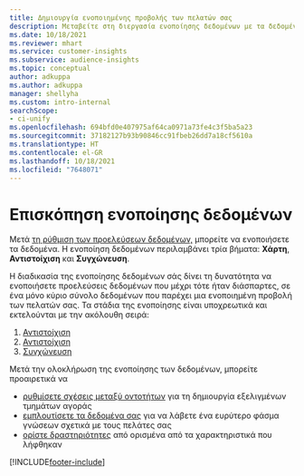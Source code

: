 ```yaml
---
title: Δημιουργία ενοποιημένης προβολής των πελατών σας
description: Μεταβείτε στη διεργασία ενοποίησης δεδομένων με τα δεδομένα σας για να δημιουργήσετε ένα μοναδικό κύριο σύνολο δεδομένων προφίλ πελατών.
ms.date: 10/18/2021
ms.reviewer: mhart
ms.service: customer-insights
ms.subservice: audience-insights
ms.topic: conceptual
author: adkuppa
ms.author: adkuppa
manager: shellyha
ms.custom: intro-internal
searchScope:
- ci-unify
ms.openlocfilehash: 694bfd0e407975af64ca0971a73fe4c3f5ba5a23
ms.sourcegitcommit: 37182127b93b90846cc91fbeb26dd7a18cf5610a
ms.translationtype: HT
ms.contentlocale: el-GR
ms.lasthandoff: 10/18/2021
ms.locfileid: "7648071"
---
```

# <a name="data-unification-overview"></a>Επισκόπηση ενοποίησης δεδομένων

Μετά [τη ρύθμιση των προελεύσεων δεδομένων,](data-sources.md) μπορείτε να ενοποιήσετε τα δεδομένα. Η ενοποίηση δεδομένων περιλαμβάνει τρία βήματα: **Χάρτη**, **Αντιστοίχιση** και **Συγχώνευση**.

Η διαδικασία της ενοποίησης δεδομένων σάς δίνει τη δυνατότητα να ενοποιήσετε προελεύσεις δεδομένων που μέχρι τότε ήταν διάσπαρτες, σε ένα μόνο κύριο σύνολο δεδομένων που παρέχει μια ενοποιημένη προβολή των πελατών σας. Τα στάδια της ενοποίησης είναι υποχρεωτικά και εκτελούνται με την ακόλουθη σειρά:

1. [Αντιστοίχιση](map-entities.md)
2. [Αντιστοίχιση](match-entities.md)
3. [Συγχώνευση](merge-entities.md)

Μετά την ολοκλήρωση της ενοποίησης των δεδομένων, μπορείτε προαιρετικά να

- [ρυθμίσετε σχέσεις μεταξύ οντοτήτων](relationships.md) για τη δημιουργία εξελιγμένων τμημάτων αγοράς
- [εμπλουτίσετε τα δεδομένα σας](enrichment-hub.md) για να λάβετε ένα ευρύτερο φάσμα γνώσεων σχετικά με τους πελάτες σας
- [ορίστε δραστηριότητες](activities.md) από ορισμένα από τα χαρακτηριστικά που λήφθηκαν


[!INCLUDE[footer-include](../includes/footer-banner.md)]